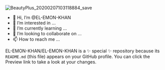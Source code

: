 ![BeautyPlus_20200207103118884_save](https://user-images.githubusercontent.com/88698075/131393871-9d41cfe3-19d8-491d-bb6a-6234829f6b2d.jpg)
- 👋 Hi, I’m @EL-EMON-KHAN
- 👀 I’m interested in ...
- 🌱 I’m currently learning ...
- 💞️ I’m looking to collaborate on ...
- 📫 How to reach me ...

EL-EMON-KHAN/EL-EMON-KHAN is a ✨ special ✨ repository because its `README.md` (this file) appears on your GitHub profile.
You can click the Preview link to take a look at your changes.
